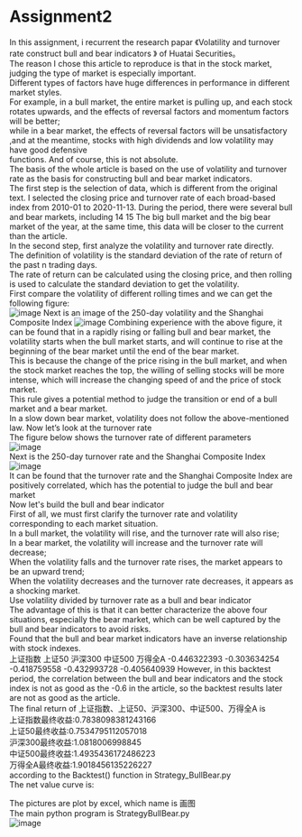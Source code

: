 # Assignment2
In this assignment, i recurrent the research papar 《Volatility and turnover rate construct bull and bear indicators 》 of Huatai Securities。  
The reason I chose this article to reproduce is that in the stock market, judging the type of market is especially important.   
Different types of factors have huge differences in performance in different market styles.   
For example, in a bull market, the entire market is pulling up, and each stock rotates upwards, and the effects of reversal factors and momentum factors will be better;  
while in a bear market, the effects of reversal factors will be unsatisfactory ,and at the meantime, stocks with high dividends and low volatility may have good defensive  
functions. 
And of course, this is not absolute.   
The basis of the whole article is based on the use of volatility and turnover rate as the basis for constructing bull and bear market indicators.  
The first step is the selection of data, which is different from the original text. I selected the closing price and turnover rate of each broad-based index from 2010-01 to 2020-11-13. During the period, there were several bull and bear markets, including 14 15 The big bull market and the big bear market of the year, at the same time, this data will be closer to the current than the article.  
In the second step, first analyze the volatility and turnover rate directly.  
The definition of volatility is the standard deviation of the rate of return of the past n trading days.  
The rate of return can be calculated using the closing price, and then rolling is used to calculate the standard deviation to get the volatility.  
First compare the volatility of different rolling times and we can get the following figure:  
![image](https://user-images.githubusercontent.com/78793744/117833079-9e004600-b2a8-11eb-8148-64698d26fc5d.png)
Next is an image of the 250-day volatility and the Shanghai Composite Index 
![image](https://user-images.githubusercontent.com/78793744/117836149-05b79080-b2ab-11eb-9257-10b75adafad8.png)
Combining experience with the above figure, it can be found that in a rapidly rising or falling bull and bear market, the volatility starts when the bull market starts, and will continue to rise at the beginning of the bear market until the end of the bear market.   
This is because the change of the price rising in the bull market, and when the stock market reaches the top, the willing of selling stocks will be more intense, which will increase the changing speed of and the price of stock market.    
This rule gives a potential method to judge the transition or end of a bull market and a bear market.   
In a slow down bear market, volatility does not follow the above-mentioned law. 
Now let’s look at the turnover rate  
The figure below shows the turnover rate of different parameters  
![image](https://user-images.githubusercontent.com/78793744/117977010-f72cb000-b362-11eb-9c88-c7af13563064.png)  
Next is the 250-day turnover rate and the Shanghai Composite Index  
![image](https://user-images.githubusercontent.com/78793744/117977025-fdbb2780-b362-11eb-9e07-0c68bd1398ed.png)  
It can be found that the turnover rate and the Shanghai Composite Index are positively correlated, which has the potential to judge the bull and bear market   
Now let's build the bull and bear indicator  
First of all, we must first clarify the turnover rate and volatility corresponding to each market situation.  
In a bull market, the volatility will rise, and the turnover rate will also rise;  
In a bear market, the volatility will increase and the turnover rate will decrease;  
When the volatility falls and the turnover rate rises, the market appears to be an upward trend;  
When the volatility decreases and the turnover rate decreases, it appears as a shocking market.   
Use volatility divided by turnover rate as a bull and bear indicator   
The advantage of this is that it can better characterize the above four situations, especially the bear market, which can be well captured by the bull and bear indicators to avoid risks.    
Found that the bull and bear market indicators have an inverse relationship with stock indexes.   
上证指数	上证50	沪深300	中证500	万得全A
-0.446322393	-0.303634254	-0.418759558	-0.432993728	-0.405640939
However, in this backtest period, the correlation between the bull and bear indicators and the stock index is not as good as the -0.6 in the article, so the backtest results later are not as good as the article.   
The final return of 上证指数、上证50、沪深300、中证500、万得全A is   
上证指数最终收益:0.7838098381243166  
上证50最终收益:0.7534795112057018  
沪深300最终收益:1.0818006998845  
中证500最终收益:1.4935436172486223  
万得全A最终收益:1.9018456135226227  
according to the Backtest() function in Strategy_BullBear.py   
The net value curve is:   



The pictures are plot by excel, which name is 画图  
The main python program is StrategyBullBear.py  
![image](https://user-images.githubusercontent.com/78793744/117985904-b7b69180-b36b-11eb-894d-1ce16d3af80e.png)  



